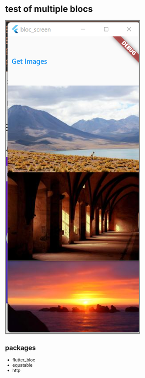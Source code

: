 # test of multiple blocs

![screenshot](docs/screenshot.png)

## packages

* flutter_bloc
* equatable
* http
